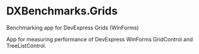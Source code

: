 # DXBenchmarks.Grids
Benchmarking app for DevExpress Grids (WinForms)

App for measuring performance of DevExpress WinForms GridControl and TreeListControl.
